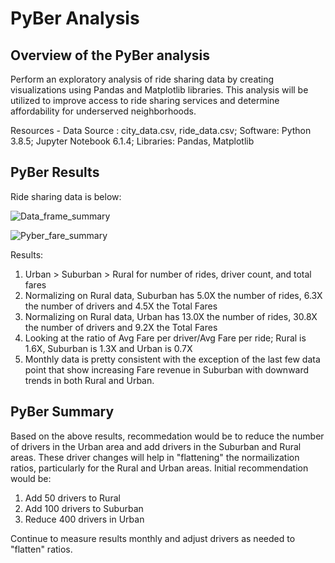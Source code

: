 # PyBer Analysis

## Overview of the PyBer analysis

Perform an exploratory analysis of ride sharing data by creating visualizations using Pandas and Matplotlib libraries.  This analysis will be utilized to 
improve access to ride sharing services and determine affordability for underserved neighborhoods.

Resources - Data Source : city_data.csv, ride_data.csv; Software: Python 3.8.5; Jupyter Notebook 6.1.4; Libraries: Pandas, Matplotlib

## PyBer Results
Ride sharing data is below:

![Data_frame_summary](https://user-images.githubusercontent.com/71353552/97111297-acd43200-16a3-11eb-9357-1c65a17bcb5a.PNG)

![Pyber_fare_summary](https://user-images.githubusercontent.com/71353552/97111303-b198e600-16a3-11eb-91f8-35c4fddf2769.png)

Results:
1. Urban > Suburban > Rural for number of rides, driver count, and total fares
2. Normalizing on Rural data, Suburban has 5.0X the number of rides, 6.3X the number of drivers and 4.5X the Total Fares
3. Normalizing on Rural data, Urban has 13.0X the number of rides, 30.8X the number of drivers and 9.2X the Total Fares
4. Looking at the ratio of Avg Fare per driver/Avg Fare per ride; Rural is 1.6X, Suburban is 1.3X and Urban is 0.7X
5. Monthly data is pretty consistent with the exception of the last few data point that show increasing Fare revenue in Suburban with downward trends in both Rural and Urban.

## PyBer Summary

Based on the above results, recommedation would be to reduce the number of drivers in the Urban area and add drivers in the Suburban and Rural areas.  These driver changes will help in "flattening" the normailization ratios, particularly for the Rural and Urban areas.  Initial recommendation would be:
  1. Add 50 drivers to Rural
  2. Add 100 drivers to Suburban
  3. Reduce 400 drivers in Urban

Continue to measure results monthly and adjust drivers as needed to "flatten" ratios. 
